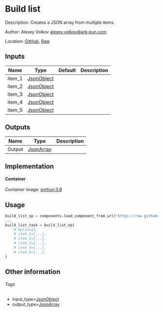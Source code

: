 <!-- BEGIN_GENERATED_CONTENT -->
# Build list

Description: Creates a JSON array from multiple items.

Author: Alexey Volkov <alexey.volkov@ark-kun.com>

Location: [GitHub](https://github.com/Ark-kun/pipeline_components/blob/master/components/json/Build_list/component.yaml), [Raw](https://raw.githubusercontent.com/Ark-kun/pipeline_components/master/components/json/Build_list/component.yaml)

## Inputs

|Name|Type|Default|Description|
|-|-|-|-|
|item_1|[JsonObject]|||
|item_2|[JsonObject]|||
|item_3|[JsonObject]|||
|item_4|[JsonObject]|||
|item_5|[JsonObject]|||

## Outputs

|Name|Type|Description|
|-|-|-|
|Output|[JsonArray]||

## Implementation

#### Container

Container image: [python:3.8](https://hub.docker.com/r/_/python)

## Usage

```python
build_list_op = components.load_component_from_url("https://raw.githubusercontent.com/Ark-kun/pipeline_components/master/components/json/Build_list/component.yaml")
...
build_list_task = build_list_op(
    # Optional:
    # item_1={...},
    # item_2={...},
    # item_3={...},
    # item_4={...},
    # item_5={...},
)
```

## Other information

###### Tags

* input_type=[JsonObject]
* output_type=[JsonArray]

[JsonArray]: https://github.com/Ark-kun/pipeline_components/tree/master/types/JsonArray
[JsonObject]: https://github.com/Ark-kun/pipeline_components/tree/master/types/JsonObject
<!-- END_GENERATED_CONTENT -->
